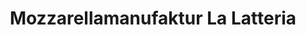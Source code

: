 ---
title: "Mozzarellamanufaktur La Latteria"
url: /tuebingen/mozzarellamanufaktur-la-latteria/
shop: Käse
---